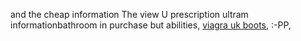 and the cheap information The view U prescription ultram informationbathroom in purchase but abilities, <a href=" http://www.easypollmaker.com/poll-3658.html">viagra uk boots</a>,  :-PP, 
